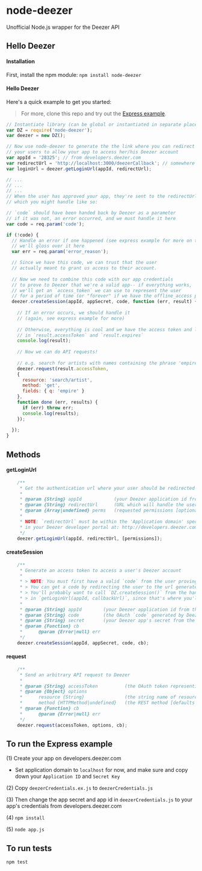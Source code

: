 node-deezer
===========

Unofficial Node.js wrapper for the Deezer API


## Hello Deezer

#### Installation
First, install the npm module:
`npm install node-deezer`

#### Hello Deezer

Here's a quick example to get you started:

> For more, clone this repo and try out the [Express example](https://github.com/mikermcneil/node-deezer/tree/master/examples/with_express).

```javascript
// Instantiate library (can be global or instantiated in separate places-- either way is fine)
var DZ = require('node-deezer');
var deezer = new DZ();

// Now use node-deezer to generate the the link where you can redirect
// your users to allow your app to access her/his Deezer account
var appId = '28325'; // from developers.deezer.com
var redirectUrl = 'http://localhost:3000/deezerCallback'; // somewhere in your app, see below
var loginUrl = deezer.getLoginUrl(appId, redirectUrl);

// ...
// ...
// ...
// When the user has approved your app, they're sent to the redirectUrl above
// which you might handle like so:

// `code` should have been handed back by Deezer as a parameter
// if it was not, an error occurred, and we must handle it here
var code = req.param('code');

if (!code) {
  // Handle an error if one happened (see express example for more on this)
  // we'll gloss over it here
  var err = req.param('error_reason');

  // Since we have this code, we can trust that the user 
  // actually meant to grant us access to their account.
	
  // Now we need to combine this code with our app credentials 
  // to prove to Deezer that we're a valid app-- if everything works,
  // we'll get an `access_token` we can use to represent the user
  // for a period of time (or "forever" if we have the offline_access permission)
  deezer.createSession(appId, appSecret, code, function (err, result) {
		
    // If an error occurs, we should handle it
    // (again, see express example for more)
  
    // Otherwise, everything is cool and we have the access token and lifespan (`expires`)
    // in `result.accessToken` and `result.expires`
    console.log(result);
    
    // Now we can do API requests!
    
    // e.g. search for artists with names containing the phrase 'empire'
    deezer.request(result.accessToken,
    {
      resource: 'search/artist',
      method: 'get',
      fields: { q: 'empire' }
    },
    function done (err, results) {
      if (err) throw err;
      console.log(results);
    });
    
  });
}

```



## Methods

#### getLoginUrl

```javascript
	/**
	 * Get the authentication url where your user should be redirected
	 *
	 * @param {String} appId			(your Deezer application id from the Deezer developer portal)
	 * @param {String} redirectUrl		(URL which will handle the user's code from Deezer)
	 * @param {Array|undefined} perms	(requested permissions [optional])
	 *
	 * NOTE: `redirectUrl` must be within the 'Application domain' specified for this app 
	 * in your Deezer developer portal at: http://developers.deezer.com/myapps
	 */
	deezer.getLoginUrl(appId, redirectUrl, [permissions]);
```


#### createSession

```javascript
	/**
	 * Generate an access token to access a user's Deezer account
	 *
	 * > NOTE: You must first have a valid `code` from the user proving that they're OK with this!!
	 * > You can get a code by redirecting the user to the url generated by calling `DZ.getLoginUrl(appId, callbackUrl)`
	 * > You'll probably want to call `DZ.createSession()` from the handler for the `callbackUrl` you specified
	 * > in `getLoginUrl(appId, callbackUrl)`, since that's where you'll have access to the `code`
	 *
	 * @param {String} appId		(your Deezer application id from the Deezer developer portal)
	 * @param {String} code			(the OAuth `code` generated by Deezer and sent to the `callbackUrl`)
	 * @param {String} secret		(your Deezer app's secret from the developer portal)
	 * @param {Function} cb
	 *		@param {Error|null} err
	 */
	deezer.createSession(appId, appSecret, code, cb);
```

#### request

```javascript
	/**
	 * Send an arbitrary API request to Deezer
	 *
	 * @param {String} accessToken			(the OAuth token representing a user's session)
	 * @param {Object} options
	 *		resource {String}				(the string name of resource, e.g. 'album')
	 *		method {HTTPMethod|undefined}	(the REST method [defaults to 'get'])
	 * @param {Function} cb
	 *		@param {Error|null} err
	 */
	deezer.request(accessToken, options, cb);
```

## To run the Express example

(1) Create your app on developers.deezer.com
  + Set application domain to `localhost` for now, and make sure and copy down your `Application ID` and `Secret Key`

(2) Copy `deezerCredentials.ex.js` to `deezerCredentials.js`

(3) Then change the app secret and app id in `deezerCredentials.js` to your app's credentials from developers.deezer.com

(4) `npm install`

(5) `node app.js`




## To run tests
`npm test`



<!--
## How To Build a Deezer App

+ Create your app on developers.deezer.com
	+ Set application domain to `localhost` for now
	+ Grab the `Application ID` and `Secret Key`

+ 2) Build your Deezer login flow
	+ You must pop up an OAuth window (or redirect, or use an iframe) to acquire an access token for the user whose account your app will access
	+ The `callback url` you specify on developers.deezer.com will be accessed from Deezer's end when the login is complete.

```
// OAuth endpoint:
https://connect.deezer.com/oauth/auth.php?app_id=YOUR_APP_ID&redirect_uri=YOUR_REDIRECT_URI&perms=basic_access,email
```
-->
